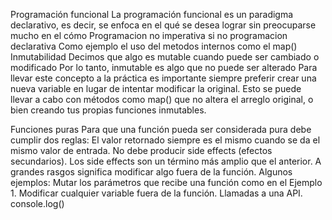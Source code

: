 Programación funcional
La programación funcional es un paradigma declarativo, es decir, se enfoca en el qué se desea lograr sin preocuparse mucho en el cómo
Programacion no imperativa si no programacion declarativa
Como ejemplo el uso del metodos internos como el map()
Inmutabilidad
Decimos que algo es mutable cuando puede ser cambiado o modificado
Por lo tanto, inmutable es algo que no puede ser alterado
Para llevar este concepto a la práctica es importante siempre preferir crear una nueva variable en lugar de intentar modificar la original. Esto se puede llevar a cabo con métodos como map() que no altera el arreglo original, o bien creando tus propias funciones inmutables.

Funciones puras
Para que una función pueda ser considerada pura debe cumplir dos reglas:
El valor retornado siempre es el mismo cuando se da el mismo valor de entrada.
No debe producir side effects (efectos secundarios).
Los side effects son un término más amplio que el anterior. A grandes rasgos significa modificar algo fuera de la función. Algunos ejemplos:
Mutar los parámetros que recibe una función como en el Ejemplo 1.
Modificar cualquier variable fuera de la función.
Llamadas a una API.
console.log() 





